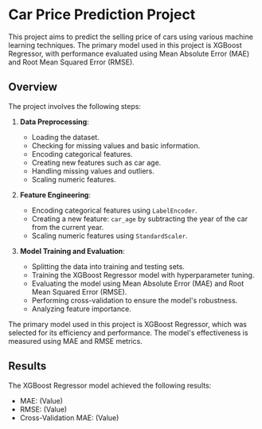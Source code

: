 # Car Price Prediction Project

This project aims to predict the selling price of cars using various machine learning techniques. The primary model used in this project is XGBoost Regressor, with performance evaluated using Mean Absolute Error (MAE) and Root Mean Squared Error (RMSE).

## Overview

The project involves the following steps:

1. **Data Preprocessing**: 
    - Loading the dataset.
    - Checking for missing values and basic information.
    - Encoding categorical features.
    - Creating new features such as car age.
    - Handling missing values and outliers.
    - Scaling numeric features.

2. **Feature Engineering**:
    - Encoding categorical features using `LabelEncoder`.
    - Creating a new feature: `car_age` by subtracting the year of the car from the current year.
    - Scaling numeric features using `StandardScaler`.

3. **Model Training and Evaluation**:
    - Splitting the data into training and testing sets.
    - Training the XGBoost Regressor model with hyperparameter tuning.
    - Evaluating the model using Mean Absolute Error (MAE) and Root Mean Squared Error (RMSE).
    - Performing cross-validation to ensure the model's robustness.
    - Analyzing feature importance.

The primary model used in this project is XGBoost Regressor, which was selected for its efficiency and performance. The model's effectiveness is measured using MAE and RMSE metrics.

## Results

The XGBoost Regressor model achieved the following results:

- MAE: (Value)
- RMSE: (Value)
- Cross-Validation MAE: (Value)

